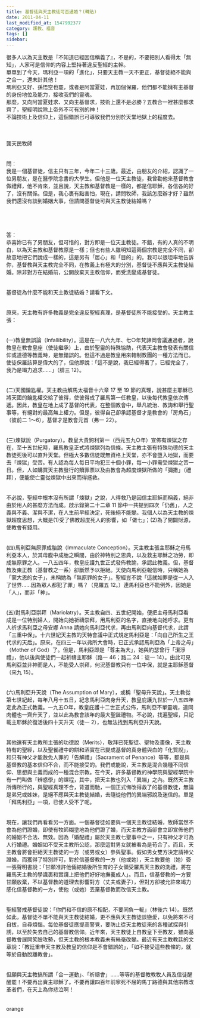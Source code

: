 ```yaml
---
title: 基督徒與天主教徒可否通婚？(轉貼)
date: 2011-04-11
last_modified_at: 1547992377
category: 護教、福音
tags: []
sidebar: 
---
```


<p>很多人以為天主教是『不知道已經因信稱義了』，不是的，不要把別人看得太「無知」，人家可是信仰的内容上堅持著違反聖經的主幹。 <br/>單單到了今天，瑪利亞一項的「進化」，只要天主教一天不更正，基督徒絕不能與之合一，還未計其他！<br/>瑪利亞又好、孫悟空也罷，或者是阿當夏娃，再加個保羅，他們都不能擁有主基督的身份地位及能力，接收我們的靈魂。<br/>那麼，又向阿當夏娃求、又向主基督求，技術上還不是必勝？五教合一裡甚麼都求齊了，聖經明說除上帝外不可有別的神！<br/>不論技術上及信仰上，這個錯誤已可導致我們分別於天堂地獄上的程度去。<br/><!--more--><br/><br/><br/>龔天民牧師<br/><br/><br/>問：<br/>我是一個基督徒，信主只有三年，今年二十三歲。最近，由朋友的介紹，認識了一位男朋友，是在醫學院念書的大學生。但他是一位天主教徒，我曾勸他來基督教會做禮拜，他不肯來，並且說，天主教和基督教是一樣的，都是信耶穌，各信各的好了，沒有關係。但是，我心裹有點害怕，現在，請問牧師，我該怎麼辦才好？雖然我們還沒有談到婚姻大事，但請問基督徒可與天主教徒結婚嗎？<br/><br/><br/><br/>　 <br/>答：<br/>恭喜妳已有了男朋友，但可惜的，對方即是一位天主教徒。不錯，有的人真的不明白，以為天主教和基督教原是一樣；但也有些人雖明知這兩個宗教是完全不同，卻故意地把它們說成一樣的，這是另有「居心」和「目的」的。我可以很坦率地告訴你，基督教與天主教完全不同，在教義上有極大的分別，基督徒不應與天主教徒結婚。除非對方在結婚前，公開放棄天主教信仰，而受洗變成基督徒。 <br/><br/><br/>基督徒為什麼不能和天主教徒結婚？請看下文。 <br/><br/><br/>原來，天主教有許多教義是完全違反聖經真理，是基督徒所不能接受的。天主教主張： <br/><br/><br/>(一)教皇無誤論（Infallibility）。這是在一八六九年、七○年梵諦岡會議通過者，說教皇在教會皇座（使徒繼承）上，由於聖靈的特殊協助，代表天主教會發表有關信仰或道德等教義時，是無錯誤的。但這不過是教皇用來轄制教團的一種方法而已。使徒保羅該算是偉大的了，但他即說：「這不是說，我已經得著了，已經完全了，我乃是竭力追求……」（腓三 12）。 <br/><br/><br/>(二)天國鑰匙權。天主教曲解馬太福音十六章 17 至 19 節的真理，說甚麼主耶穌已將天國的鑰匙權交給了彼得，使彼得成了羅馬第一任教皇，以後每代教皇依次傳遞。因此，教皇在地上成了基督的代表，在整個教會中，舉凡統治、教誨和舉行聖事等，有絕對的最高無上權力。但是，彼得自己卻承認基督才是教會的「房角石」（彼前二 1～6），基督才是教會元首（弗一 22）。 <br/><br/><br/>(三)煉獄說（Purgatory）。教皇大貴鉤利第一（西元五九○年）宣佈有煉獄之存在，至十五世紀時，羅馬教皇正式將煉獄列為信條。天主教主張有特殊功德的天主教徒死後可以直升天堂。但極大多數信徒既無資格上天堂，亦不會墮入地獄，而要去「煉獄」受苦。有人認為每人每日平均犯三十個小罪，每一小罪需受煉獄之苦一日。但，人如購買天主教發行的贖罪票以及由教會為超度煉獄所做的「彌撒」（禮拜），便能使亡靈從煉獄中出來而得拯救。 <br/><br/><br/>不必說，聖經中根本沒有所謂「煉獄」之說，人得救乃是因信主耶穌而稱義，絕非由於用人的甚麼方法而成。啟示錄第二十二章 11 節中一共提到四次「仍舊」，人之義與不義、潔與不潔，在人生前早經決定，死後絕不能變。我個人以為天主教的煉獄超度思想，大概是(1)受了佛教超度死人的影響，如「做七」；(2)為了開闢財源，使教會有錢用。 <br/><br/><br/>(四)馬利亞無原罪成胎說（Immaculate Conception）。天主教主張主耶穌之母馬利亞本人，於其母腹中成胎之瞬間，由於神特別之恩典，以及救主耶穌之功勞，即成無原罪之人。一八五四年，教皇庇護九世正式發佈教諭，承認此教義。但，基督教及東正教（基督教之一系）卻斷然予以拒絕。天使向馬利亞報信時，只稱她為「蒙大恩的女子」，未稱她為「無原罪的女子」。聖經豈不說「這就如罪是從一人入了世界……因為眾人都犯了罪」嗎？（見羅五 12。）連馬利亞也不能例外，因她是「人」，而非「神」。 <br/><br/><br/>(五)對馬利亞崇拜（Mariolatry）。天主教自四、五世紀開始，便把主母馬利亞看成是一位特別婦人，開始向她祈禱崇拜，用馬利亞的名字，直接地向她呼求。更有人祈求馬利亞之母安娜 Anna 請她向馬利亞代求，再由馬利亞向基督代求，此謂「三重中保」。十六世紀天主教的天特會議中正式規定馬利亞是：「向自己所生之王代求的天后」。原來，在四三一年以弗所大會時，已正式承認馬利亞為「上帝之母」（Mother of God）了。但是，馬利亞即是「尊主為大」，她與約瑟曾行「潔淨禮」，他以後與使徒們一起祈禱主耶穌（路一 46；路二 24：徒一 14）。由此可見馬利亞並非神而是人，不能受人崇拜，何況基督教只有一位中保，就是主耶穌基督（來九 15）。 <br/><br/><br/>(六)馬利亞升天說（The Assumption of Mary），或稱「聖母升天說」。天主教從第七世紀起，每年八月十五日，紀念馬利亞肉身升天，教皇庇護九世於一八五四年定此為正式教義。一九五○年，教皇庇護十二世正式公佈，馬利亞不單靈魂，連同肉體也一齊升天了，並以此為教會該年的最大聖誕禮物。不必說，找遍聖經，只記載主耶穌於復活後四十天升天（徒一 2），也無法找到馬利亞升天說。 <br/><br/><br/>其他還有天主教所主張的功德說（Merits），敬拜已死聖徒、聖物及畫像，天主教特有的聖經，以及聖餐禮中的餅和酒實在已變成基督的真身體與血的「化質誽」，和只有神父才能赦免人罪的「告解禮」（Sacrament of Penance）等等，都是與基督教的基本信仰不合，而不能接受的。我們或能說，天主教是混合幾種不同信仰、思想與主義而成的一種混合宗教。在今天，許多基督教的神學院與聖經學院中有一門叫做「辨惑學」的課程，其中，把天主教也列入「異端」之內。既然天主教所傳所行的，與聖經真理不合，背道而馳，一個正式悔改得救了的基督教徒，無論是弟兄或姊妹，是絕不應與天主教徒結婚，去隨從他們的異端邪說及迷信的。單是「拜馬利亞」一項，已使人受不了呢。 <br/><br/><br/>現在，讓我們再看看另一方面。一個基督徒如要與一個天主教徒結婚，牧師當然不會為他們證婚，即使有牧師糊塗地為他們證了婚，而天主教方面卻會立即宣佈他們的婚姻不合法、無效。因為「婚配禮」屬於天主教七聖事中之一，只有神父才可為人行婚禮。婚姻如不受天主教所公認，那麼這對男女就被看為是苟合了。而且，天主教會將會拒絕天主教徒的一方（或男或女）參與聖事。假如男女雙方決定請神父證婚，而獲得了特別許可，對於信基督教的一方（他或她），天主教要他（她）簽一張聲明書說：「甘願准許他倆結婚後所生育的子女領受羅馬天主教的洗禮，將在羅馬天主教的學識裹和實踐上把他們好好地撫養成人」。而且，信基督教的一方要甘願放棄，不以基督教的道理去影響對方（丈夫或妻子），但對方卻被允許來竭力感化信基督教的一方，使他（或她）丟棄基督教而改信天主教。 <br/><br/><br/>聖經警戒基督徒說：「你們和不信的原不相配，不要同負一軛」（林後六 14）。既然如此，基督徒不單不能與天主教徒結婚，更不應與天主教徒談戀愛，以免將來不可自拔，自尋煩惱。每位基督徒應提高警覺，要防止從天主教徒來的各種試探與引誘，以至於失去自己的基督教信仰。近年來，天主教徒上自教皇下至教友，雖向基督教會展開笑臉攻勢，但天主教的根本教義未有絲毫改變。最近有天主教教廷的文章說：「教廷重申天主教及教皇的信仰是不會錯誤的」，「如不接受這些教條的，就等於自動脫離教會」。 <br/><br/><br/>但願與天主教搞所謂「合一運動」、「祈禱會」……等等的基督教教牧人員及信徒醒醒罷！不要再出賣主耶穌了。不要再讓四百年前寧死不屈的馬丁路德與其他宗教改革者們，在天上為你悲泣啊！ <br/><br/><br/>orange<br/>
</p>